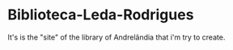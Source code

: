 # Biblioteca-Leda-Rodrigues
It's is the "site" of the library of Andrelândia that i'm try to create. 
